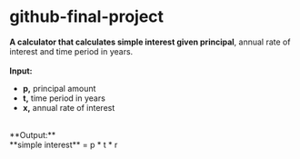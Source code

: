 # github-final-project
**A calculator that calculates simple interest given principal**, annual rate of interest and time period in years.</br>
</br>
**Input:**</br>
* **p,** principal amount</br>
* **t,** time period in years</br>
* **x,** annual rate of interest</br>
</br>
**Output:** </br>
**simple interest** = p * t * r
